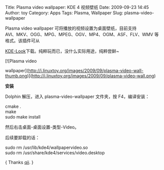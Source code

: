 Title: Plasma video wallpaper: KDE 4 视频壁纸
Date: 2009-09-23 14:45
Author: toy
Category: Apps
Tags:  Plasma, Wallpaper
Slug: plasma-video-wallpaper

Plasma video wallpaper 可将播放的视频设置为桌面壁纸，目前支持  
AVI、MKV、OGG、MPG、MPEG、OGV、MP4、OGM、ASF、FLV、WMV
等格式。该插件可从  

[KDE-Look](http://kde-look.org/content/show.php/Animated+Video+Wallpaper?content=112105)下载。纯粹玩而已，没什么实际用途，纯粹尝鲜~

[![Plasma video  

wallpaper](http://i.linuxtoy.org/images/2009/09/plasma-video-wall-thumb.png)](http://i.linuxtoy.org/images/2009/09/plasma-video-wall.png)

**安装**

Dolphin 解压，进入 plasma-video-wallpaper 文件夹，按 F4，编译安装：

cmake .  
make  
sudo make install

然后右击桌面-桌面设置-类型-Video。

后续要卸载的话：

sudo rm /usr/lib/kde4/wallpapervideo.so  
sudo rm /usr/share/kde4/services/video.desktop

{ Thanks [qii](http://www.twitter.com/qiheizhiya). }
